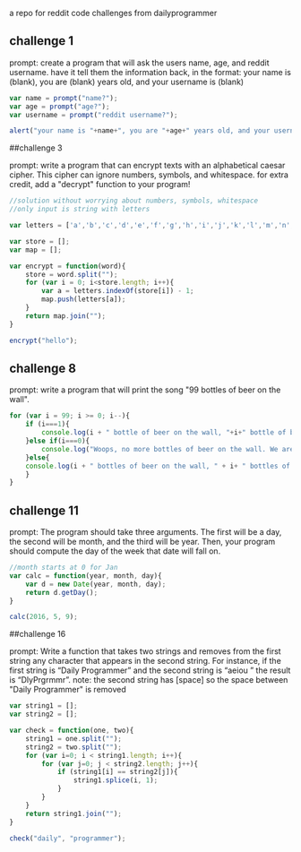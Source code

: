 a repo for reddit code challenges from dailyprogrammer

## challenge 1

prompt:
create a program that will ask the users name, age, and reddit username. have it tell them the information back, in the format:
your name is (blank), you are (blank) years old, and your username is (blank)

```js
var name = prompt("name?");
var age = prompt("age?");
var username = prompt("reddit username?");

alert("your name is "+name+", you are "+age+" years old, and your username is "+username);
```

##challenge 3

prompt:
write a program that can encrypt texts with an alphabetical caesar cipher. This cipher can ignore numbers, symbols, and whitespace.
for extra credit, add a "decrypt" function to your program!

```js
//solution without worrying about numbers, symbols, whitespace
//only input is string with letters

var letters = ['a','b','c','d','e','f','g','h','i','j','k','l','m','n','o','p','q','r','s','t','u','v','w','x','y','z'];

var store = [];
var map = [];

var encrypt = function(word){
	store = word.split("");
	for (var i = 0; i<store.length; i++){
		var a = letters.indexOf(store[i]) - 1;
		map.push(letters[a]);
	}
	return map.join("");
}

encrypt("hello");
```

## challenge 8

prompt: write a program that will print the song "99 bottles of beer on the wall".

```js
for (var i = 99; i >= 0; i--){
	if (i===1){
		console.log(i + " bottle of beer on the wall, "+i+" bottle of beer, you take one down, pass it around, "+(i-1)+" bottles of beer on the wall.")
	}else if(i===0){
		console.log("Woops, no more bottles of beer on the wall. We are all drunk now.")
	}else{
	console.log(i + " bottles of beer on the wall, " + i+ " bottles of beer, you take one down, pass it around, " + (i-1)+ " bottles of beer on the wall.")
	}
}
```

## challenge 11

prompt: The program should take three arguments. The first will be a day, the second will be month, and the third will be year. Then, your program should compute the day of the week that date will fall on.

```js
//month starts at 0 for Jan
var calc = function(year, month, day){
	var d = new Date(year, month, day);
	return d.getDay();
}

calc(2016, 5, 9);
```

##challenge 16

prompt: Write a function that takes two strings and removes from the first string any character that appears in the second string. For instance, if the first string is “Daily Programmer” and the second string is “aeiou ” the result is “DlyPrgrmmr”.
note: the second string has [space] so the space between "Daily Programmer" is removed

```js
var string1 = [];
var string2 = [];

var check = function(one, two){
	string1 = one.split("");
	string2 = two.split("");
	for (var i=0; i < string1.length; i++){
		for (var j=0; j < string2.length; j++){
			if (string1[i] == string2[j]){
				string1.splice(i, 1);
			}
		}
	}
	return string1.join("");
}

check("daily", "programmer");
```

